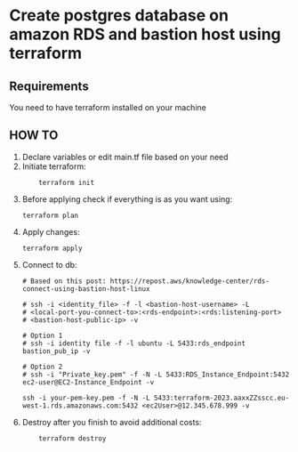 # Create postgres database on amazon RDS and bastion host using terraform


## Requirements
You need to have terraform installed on your machine

## HOW TO

1. Declare variables or edit main.tf file based on your need
2. Initiate terraform:
    ```shell
        terraform init
    ```
3. Before applying check if everything is as you want using:
    ```shell
    terraform plan
    ```
4. Apply changes:
    ```shell
    terraform apply
    ```
5. Connect to db:
    ```shell
    # Based on this post: https://repost.aws/knowledge-center/rds-connect-using-bastion-host-linux

    # ssh -i <identity_file> -f -l <bastion-host-username> -L 
    # <local-port-you-connect-to>:<rds-endpoint>:<rds:listening-port>
    # <bastion-host-public-ip> -v

    # Option 1
    # ssh -i identity file -f -l ubuntu -L 5433:rds_endpoint bastion_pub_ip -v

    # Option 2
    # ssh -i "Private_key.pem" -f -N -L 5433:RDS_Instance_Endpoint:5432 ec2-user@EC2-Instance_Endpoint -v

    ssh -i your-pem-key.pem -f -N -L 5433:terraform-2023.aaxxZZsscc.eu-west-1.rds.amazonaws.com:5432 <ec2User>@12.345.678.999 -v
    ```
6. Destroy after you finish to avoid additional costs:
    ```shell
        terraform destroy
    ```
